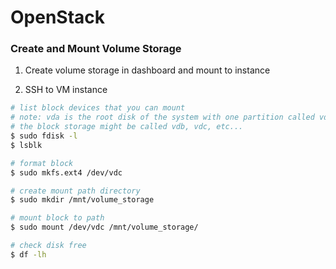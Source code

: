 # OpenStack

### Create and Mount Volume Storage
1. Create volume storage in dashboard and mount to instance

2. SSH to VM instance
```sh
# list block devices that you can mount
# note: vda is the root disk of the system with one partition called vda1
# the block storage might be called vdb, vdc, etc...
$ sudo fdisk -l
$ lsblk

# format block
$ sudo mkfs.ext4 /dev/vdc

# create mount path directory
$ sudo mkdir /mnt/volume_storage

# mount block to path
$ sudo mount /dev/vdc /mnt/volume_storage/

# check disk free 
$ df -lh
```
